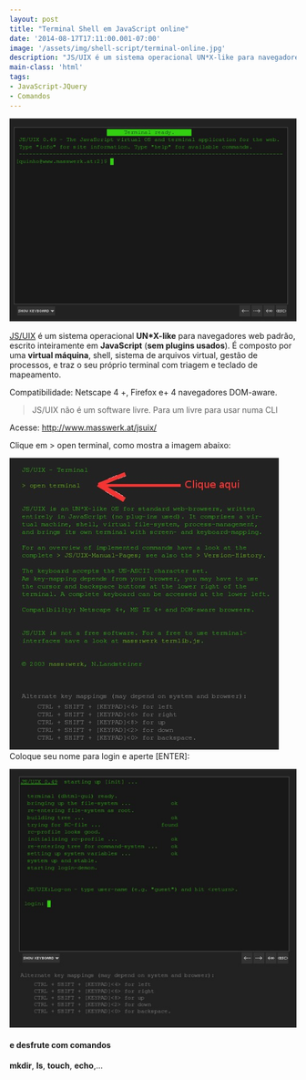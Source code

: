 ```yaml
---
layout: post
title: "Terminal Shell em JavaScript online"
date: '2014-08-17T17:11:00.001-07:00'
image: '/assets/img/shell-script/terminal-online.jpg'
description: "JS/UIX é um sistema operacional UN*X-like para navegadores web padrão, escrito inteiramente em JavaScript (sem plugins usados)."
main-class: 'html'
tags:
- JavaScript-JQuery
- Comandos
---
```


![Terminal Shell em JavaScript online](/assets/img/shell-script/terminal-online.jpg "Terminal Shell em JavaScript online")

[JS/UIX](http://www.masswerk.at/jsuix/) é um sistema operacional __UN*X-like__ para navegadores web padrão, escrito inteiramente em __JavaScript__ (__sem plugins usados__). É composto por uma __virtual máquina__, shell, sistema de arquivos virtual, gestão de processos, e traz o seu próprio terminal com triagem e teclado de mapeamento.


Compatibilidade: Netscape 4 +, Firefox e+ 4 navegadores DOM-aware.

> JS/UIX não é um software livre. Para um livre para usar numa CLI

Acesse: <http://www.masswerk.at/jsuix/>

Clique em > open terminal, como mostra a imagem abaixo:

![Terminal Shell em JavaScript online](/assets/img/shell-script/terminal-online2.jpg "Terminal Shell em JavaScript online")
Coloque seu nome para login e aperte [ENTER]:

![Terminal Shell em JavaScript online](/assets/img/shell-script/terminal-online3.jpg "Terminal Shell em JavaScript online")

#### e desfrute com comandos
__mkdir__, __ls__, __touch__, __echo__,...

<script async src="https://pagead2.googlesyndication.com/pagead/js/adsbygoogle.js"></script>

<!-- Informat -->
<ins class="adsbygoogle"
 style="display:block"
 data-ad-client="ca-pub-2838251107855362"
 data-ad-slot="2327980059"
 data-ad-format="auto"
 data-full-width-responsive="true"></ins>

<script>
(adsbygoogle = window.adsbygoogle || []).push({});
</script>

